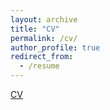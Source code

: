 ```yaml
---
layout: archive
title: "CV"
permalink: /cv/
author_profile: true
redirect_from:
  - /resume
---
```


[CV](http://keyanliu1.github.io/files/cv2.pdf)  <!-- This is the link to your CV -->
